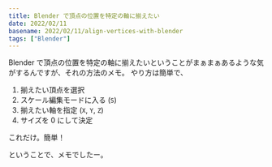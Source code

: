 ```yaml
---
title: Blender で頂点の位置を特定の軸に揃えたい
date: 2022/02/11
basename: 2022/02/11/align-vertices-with-blender
tags: ["Blender"]
---
```


Blender で頂点の位置を特定の軸に揃えたいということがまぁまぁあるような気がするんですが、それの方法のメモ。
やり方は簡単で、

1. 揃えたい頂点を選択
2. スケール編集モードに入る (`S`)
3. 揃えたい軸を指定 (`X`, `Y`, `Z`)
4. サイズを 0 にして決定

これだけ。簡単！

ということで、メモでしたー。
